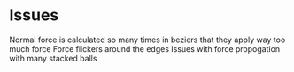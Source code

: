 # Issues
Normal force is calculated so many times in beziers that they apply way too much force
Force flickers around the edges
Issues with force propogation with many stacked balls